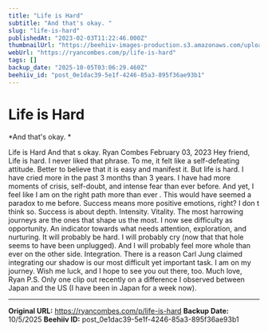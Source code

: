 ```yaml
---
title: "Life is Hard"
subtitle: "And that's okay. "
slug: "life-is-hard"
publishedAt: "2023-02-03T11:22:46.000Z"
thumbnailUrl: "https://beehiiv-images-production.s3.amazonaws.com/uploads/asset/file/d231cc28-ac50-4095-9ecd-66dc005d6579/christopher-lemercier-12yvdCiLaVE-unsplash.jpg?t=1678703479"
webUrl: "https://ryancombes.com/p/life-is-hard"
tags: []
backup_date: "2025-10-05T03:06:29.460Z"
beehiiv_id: "post_0e1dac39-5e1f-4246-85a3-895f36ae93b1"
---
```


# Life is Hard

*And that's okay. *



Life is Hard And that s okay. Ryan Combes February 03, 2023 Hey friend, Life is hard. I never liked that phrase. To me, it felt like a self-defeating attitude. Better to believe that it is easy and manifest it. But life is hard. I have cried more in the past 3 months than 3 years. I have had more moments of crisis, self-doubt, and intense fear than ever before. And yet, I feel like I am on the right path more than ever . This would have seemed a paradox to me before. Success means more positive emotions, right? I don t think so. Success is about depth. Intensity. Vitality. The most harrowing journeys are the ones that shape us the most. I now see difficulty as opportunity. An indicator towards what needs attention, exploration, and nurturing. It will probably be hard. I will probably cry (now that that hole seems to have been unplugged). And I will probably feel more whole than ever on the other side. Integration. There is a reason Carl Jung claimed integrating our shadow is our most difficult yet important task. I am on my journey. Wish me luck, and I hope to see you out there, too. Much love, Ryan P.S. Only one clip out recently on a difference I observed between Japan and the US (I have been in Japan for a week now).

---

**Original URL:** https://ryancombes.com/p/life-is-hard
**Backup Date:** 10/5/2025
**Beehiiv ID:** post_0e1dac39-5e1f-4246-85a3-895f36ae93b1
